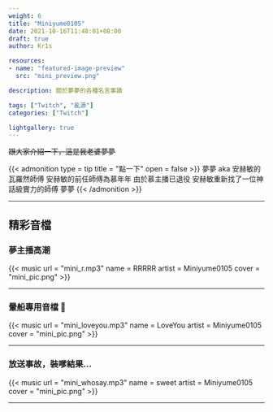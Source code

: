 ```yaml
---
weight: 6
title: "Miniyume0105"
date: 2021-10-16T11:48:01+08:00
draft: true
author: Kr1s

resources:
- name: "featured-image-preview"
  src: "mini_preview.png"

description: 關於夢夢的各種名言事蹟

tags: ["Twitch", "亂源"]
categories: ["Twitch"]

lightgallery: true
---
```



<!--more-->

~~跟大家介紹一下，這是我老婆夢夢~~

{{< admonition type = tip title = "點一下" open = false >}}
夢夢 aka 安赫敏的瓦羅然師傅 安赫敏的前任師傅為慕年年 由於慕主播已退役 安赫敏重新找了一位神話級實力的師傅 夢夢
{{< /admonition >}}

--- 

## 精彩音檔
### 夢主播高潮

{{< music url = "mini_r.mp3" name = RRRRR artist = Miniyume0105 cover = "mini_pic.png" >}}

--- 


### 暈船專用音檔 🥰

{{< music url = "mini_loveyou.mp3" name = LoveYou artist = Miniyume0105 cover = "mini_pic.png" >}}

--- 

### 放送事故，裝嗲結果...

{{< music url = "mini_whosay.mp3" name = sweet artist = Miniyume0105 cover = "mini_pic.png" >}}

--- 
